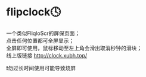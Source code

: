 # flipclock🕓
一个类似FliqloScr的屏保页面；<br/>
点击任何位置都可全屏显示；<br/>
全屏即可使用，鼠标移动至左上角会滑出取消秒钟的滑块；<br/>
线上版链接 http://clock.xubh.top/

❗勿过长时间使用可能导致烧屏